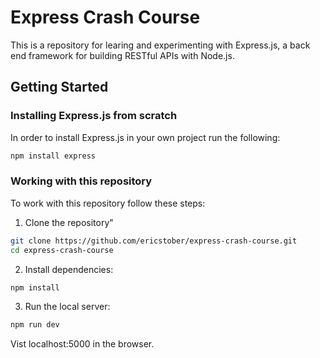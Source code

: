 # Express Crash Course

This is a repository for learing and experimenting with Express.js, a back end framework for building RESTful APIs with Node.js.

## Getting Started

### Installing Express.js from scratch

In order to install Express.js in your own project run the following:

```bash
npm install express
```

### Working with this repository

To work with this repository follow these steps:

1. Clone the repository"

```bash
git clone https://github.com/ericstober/express-crash-course.git
cd express-crash-course
```

2. Install dependencies:

```bash
npm install
```

3. Run the local server:

```bash
npm run dev
```

Vist localhost:5000 in the browser.
